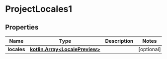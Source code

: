 
# ProjectLocales1

## Properties
Name | Type | Description | Notes
------------ | ------------- | ------------- | -------------
**locales** | [**kotlin.Array&lt;LocalePreview&gt;**](LocalePreview.md) |  |  [optional]



